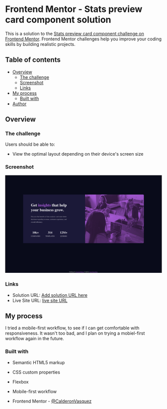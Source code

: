 # Frontend Mentor - Stats preview card component solution

This is a solution to the [Stats preview card component challenge on Frontend Mentor](https://www.frontendmentor.io/challenges/stats-preview-card-component-8JqbgoU62). Frontend Mentor challenges help you improve your coding skills by building realistic projects. 

## Table of contents

- [Overview](#overview)
  - [The challenge](#the-challenge)
  - [Screenshot](#screenshot)
  - [Links](#links)
- [My process](#my-process)
  - [Built with](#built-with)
- [Author](#author)

## Overview

### The challenge

Users should be able to:

- View the optimal layout depending on their device's screen size

### Screenshot

![](/images/update-SS.png)

### Links

- Solution URL: [Add solution URL here](https://your-solution-url.com)
- Live Site URL: [live site URL](https://sp-component-fe.netlify.app/)

## My process

I tried a mobile-first workflow, to see if I can get comfortable with responsiveness. It wasn't too bad, and I plan on trying a mobiel-first workflow again in the future.

### Built with

- Semantic HTML5 markup
- CSS custom properties
- Flexbox
- Mobile-first workflow

- Frontend Mentor - [@CalderonVasquez](https://www.frontendmentor.io/profile/calderonvasquez)

